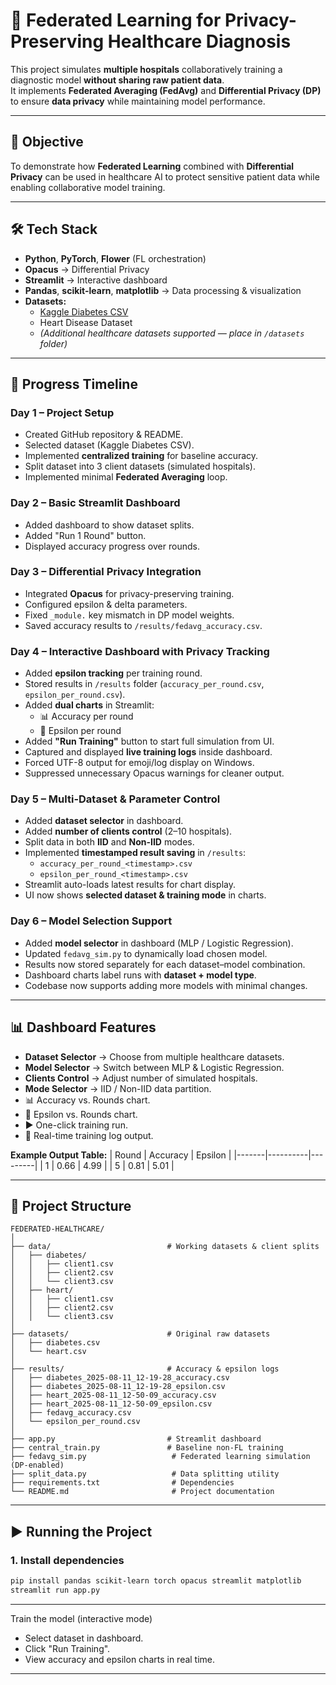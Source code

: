 # 🏥 Federated Learning for Privacy-Preserving Healthcare Diagnosis

This project simulates **multiple hospitals** collaboratively training a diagnostic model **without sharing raw patient data**.  
It implements **Federated Averaging (FedAvg)** and **Differential Privacy (DP)** to ensure **data privacy** while maintaining model performance.

---

## 📌 Objective
To demonstrate how **Federated Learning** combined with **Differential Privacy** can be used in healthcare AI to protect sensitive patient data while enabling collaborative model training.

---

## 🛠 Tech Stack
- **Python**, **PyTorch**, **Flower** (FL orchestration)
- **Opacus** → Differential Privacy
- **Streamlit** → Interactive dashboard
- **Pandas**, **scikit-learn**, **matplotlib** → Data processing & visualization
- **Datasets:**
  - [Kaggle Diabetes CSV](https://www.kaggle.com/datasets/mathchi/diabetes-data-set)
  - Heart Disease Dataset
  - *(Additional healthcare datasets supported — place in `/datasets` folder)*

---

## 📅 Progress Timeline

### **Day 1 – Project Setup**
- Created GitHub repository & README.
- Selected dataset (Kaggle Diabetes CSV).
- Implemented **centralized training** for baseline accuracy.
- Split dataset into 3 client datasets (simulated hospitals).
- Implemented minimal **Federated Averaging** loop.

### **Day 2 – Basic Streamlit Dashboard**
- Added dashboard to show dataset splits.
- Added "Run 1 Round" button.
- Displayed accuracy progress over rounds.

### **Day 3 – Differential Privacy Integration**
- Integrated **Opacus** for privacy-preserving training.
- Configured epsilon & delta parameters.
- Fixed `_module.` key mismatch in DP model weights.
- Saved accuracy results to `/results/fedavg_accuracy.csv`.

### **Day 4 – Interactive Dashboard with Privacy Tracking**
- Added **epsilon tracking** per training round.
- Stored results in `/results` folder (`accuracy_per_round.csv`, `epsilon_per_round.csv`).
- Added **dual charts** in Streamlit:
  - 📊 Accuracy per round
  - 🔐 Epsilon per round
- Added **"Run Training"** button to start full simulation from UI.
- Captured and displayed **live training logs** inside dashboard.
- Forced UTF-8 output for emoji/log display on Windows.
- Suppressed unnecessary Opacus warnings for cleaner output.

### **Day 5 – Multi-Dataset & Parameter Control**
- Added **dataset selector** in dashboard.
- Added **number of clients control** (2–10 hospitals).
- Split data in both **IID** and **Non-IID** modes.
- Implemented **timestamped result saving** in `/results`:
  - `accuracy_per_round_<timestamp>.csv`
  - `epsilon_per_round_<timestamp>.csv`
- Streamlit auto-loads latest results for chart display.
- UI now shows **selected dataset & training mode** in charts.

### **Day 6 – Model Selection Support**
- Added **model selector** in dashboard (MLP / Logistic Regression).
- Updated `fedavg_sim.py` to dynamically load chosen model.
- Results now stored separately for each dataset–model combination.
- Dashboard charts label runs with **dataset + model type**.
- Codebase now supports adding more models with minimal changes.

---

## 📊 Dashboard Features
- **Dataset Selector** → Choose from multiple healthcare datasets.
- **Model Selector** → Switch between MLP & Logistic Regression.
- **Clients Control** → Adjust number of simulated hospitals.
- **Mode Selector** → IID / Non-IID data partition.
- 📊 Accuracy vs. Rounds chart.
- 🔐 Epsilon vs. Rounds chart.
- ▶ One-click training run.
- 📜 Real-time training log output.

**Example Output Table:**
| Round | Accuracy | Epsilon |
|-------|----------|---------|
| 1     | 0.66     | 4.99    |
| 5     | 0.81     | 5.01    |

---

## 📂 Project Structure
```
FEDERATED-HEALTHCARE/
│
├── data/                          # Working datasets & client splits
│   ├── diabetes/
│   │   ├── client1.csv
│   │   ├── client2.csv
│   │   └── client3.csv
│   ├── heart/
│   │   ├── client1.csv
│   │   ├── client2.csv
│   │   └── client3.csv
│
├── datasets/                      # Original raw datasets
│   ├── diabetes.csv
│   └── heart.csv
│
├── results/                       # Accuracy & epsilon logs
│   ├── diabetes_2025-08-11_12-19-28_accuracy.csv
│   ├── diabetes_2025-08-11_12-19-28_epsilon.csv
│   ├── heart_2025-08-11_12-50-09_accuracy.csv
│   ├── heart_2025-08-11_12-50-09_epsilon.csv
│   ├── fedavg_accuracy.csv
│   └── epsilon_per_round.csv
│
├── app.py                         # Streamlit dashboard
├── central_train.py               # Baseline non-FL training
├── fedavg_sim.py                   # Federated learning simulation (DP-enabled)
├── split_data.py                   # Data splitting utility
├── requirements.txt                # Dependencies
└── README.md                       # Project documentation
```

---

## ▶ Running the Project

### **1. Install dependencies**
```bash
pip install pandas scikit-learn torch opacus streamlit matplotlib
streamlit run app.py
```

---

Train the model (interactive mode)

- Select dataset in dashboard.
- Click "Run Training".
- View accuracy and epsilon charts in real time.

---
